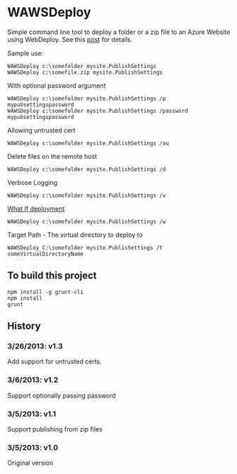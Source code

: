 WAWSDeploy
==========

Simple command line tool to deploy a folder or a zip file to an Azure Website using WebDeploy. See this [post](http://blog.davidebbo.com/2014/03/WAWSDeploy.html)
for details.

Sample use:

    WAWSDeploy c:\somefolder mysite.PublishSettings
    WAWSDeploy c:\somefile.zip mysite.PublishSettings

With optional password argument

    WAWSDeploy c:\somefolder mysite.PublishSettings /p mypubsettingspassword
    WAWSDeploy c:\somefolder mysite.PublishSettings /password mypubsettingspassword

Allowing untrusted cert

    WAWSDeploy c:\somefolder mysite.PublishSettings /au

Delete files on the remote host

    WAWSDeploy c:\somefolder mysite.PublishSettings /d

Verbose Logging

    WAWSDeploy c:\somefolder mysite.PublishSettings /v

[What If deployment](http://www.asp.net/web-forms/tutorials/deployment/advanced-enterprise-web-deployment/performing-a-what-if-deployment)

    WAWSDeploy c:\somefolder mysite.PublishSettings /w

Target Path - The virtual directory to deploy to
	
    WAWSDeploy C:\somefolder mysite.PublisSettings /t someVirtualDirectoryName


    

## To build this project

    npm install -g grunt-cli
    npm install
    grunt

## History

### 3/26/2013: v1.3

Add support for untrusted certs.

### 3/6/2013: v1.2

Support optionally passing password

### 3/5/2013: v1.1

Support publishing from zip files

### 3/5/2013: v1.0

Original version
